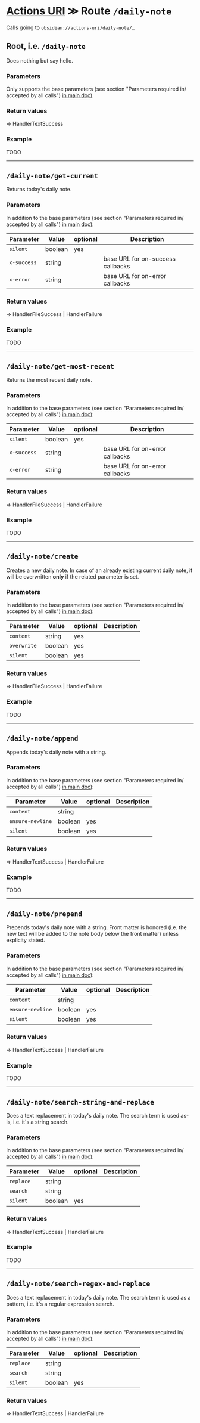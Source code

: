# [Actions URI](README.md) ≫ Route `/daily-note`
Calls going to `obsidian://actions-uri/daily-note/…`


## Root, i.e. `/daily-note`

Does nothing but say hello.

### Parameters
Only supports the base parameters (see section "Parameters required in/ accepted by all calls") [in main doc](README.md#parameters-required-in-accepted-by-all-calls)).

### Return values
=> HandlerTextSuccess

### Example
TODO

---

## `/daily-note/get-current`
Returns today's daily note.

### Parameters
In addition to the base parameters (see section "Parameters required in/ accepted by all calls") [in main doc](README.md#parameters-required-in-accepted-by-all-calls)):

| Parameter    | Value   | optional | Description                                   |
| ------------ | ------- | -------- | --------------------------------------------- |
| `silent`     | boolean | yes      |                                               |
| `x-success`  | string  |          | base URL for on-success callbacks             |
| `x-error`    | string  |          | base URL for on-error callbacks               |

### Return values
=> HandlerFileSuccess | HandlerFailure

### Example
TODO

---

## `/daily-note/get-most-recent`
Returns the most recent daily note.

### Parameters
In addition to the base parameters (see section "Parameters required in/ accepted by all calls") [in main doc](README.md#parameters-required-in-accepted-by-all-calls)):

| Parameter    | Value   | optional | Description                                   |
| ------------ | ------- | -------- | --------------------------------------------- |
| `silent`     | boolean | yes      |                                               |
| `x-success`  | string  |          | base URL for on-error callbacks               |
| `x-error`    | string  |          | base URL for on-error callbacks               |

### Return values
=> HandlerFileSuccess | HandlerFailure

### Example
TODO

---

## `/daily-note/create`
Creates a new daily note. In case of an already existing current daily note, it will be overwritten **only** if the related parameter is set.

### Parameters
In addition to the base parameters (see section "Parameters required in/ accepted by all calls") [in main doc](README.md#parameters-required-in-accepted-by-all-calls)):

| Parameter    | Value   | optional | Description                                   |
| ------------ | ------- | -------- | --------------------------------------------- |
| `content`    | string  | yes      |                                               |
| `overwrite`  | boolean | yes      |                                               |
| `silent`     | boolean | yes      |                                               |

### Return values
=> HandlerFileSuccess | HandlerFailure

### Example
TODO

---

## `/daily-note/append`
Appends today's daily note with a string.

### Parameters
In addition to the base parameters (see section "Parameters required in/ accepted by all calls") [in main doc](README.md#parameters-required-in-accepted-by-all-calls)):

| Parameter        | Value   | optional | Description                                   |
| ---------------- | ------- | -------- | --------------------------------------------- |
| `content`        | string  |          |                                               |
| `ensure-newline` | boolean | yes      |                                               |
| `silent`         | boolean | yes      |                                               |

### Return values
=> HandlerTextSuccess | HandlerFailure

### Example
TODO

---

## `/daily-note/prepend`
Prepends today's daily note with a string.  Front matter is honored (i.e. the new text will be added to the note body below the front matter) unless explicity stated.

### Parameters
In addition to the base parameters (see section "Parameters required in/ accepted by all calls") [in main doc](README.md#parameters-required-in-accepted-by-all-calls)):

| Parameter        | Value   | optional | Description                                   |
| ---------------- | ------- | -------- | --------------------------------------------- |
| `content`        | string  |          |                                               |
| `ensure-newline` | boolean | yes      |                                               |
| `silent`         | boolean | yes      |                                               |

### Return values
=> HandlerTextSuccess | HandlerFailure

### Example
TODO

---

## `/daily-note/search-string-and-replace`
Does a text replacement in today's daily note.  The search term is used as-is, i.e. it's a string search.

### Parameters
In addition to the base parameters (see section "Parameters required in/ accepted by all calls") [in main doc](README.md#parameters-required-in-accepted-by-all-calls)):

| Parameter    | Value   | optional | Description                                   |
| ------------ | ------- | -------- | --------------------------------------------- |
| `replace`    | string  |          |                                               |
| `search`     | string  |          |                                               |
| `silent`     | boolean | yes      |                                               |

### Return values
=> HandlerTextSuccess | HandlerFailure

### Example
TODO

---

## `/daily-note/search-regex-and-replace`
Does a text replacement in today's daily note.  The search term is used as a pattern, i.e. it's a regular expression search.

### Parameters
In addition to the base parameters (see section "Parameters required in/ accepted by all calls") [in main doc](README.md#parameters-required-in-accepted-by-all-calls)):

| Parameter    | Value   | optional | Description                                   |
| ------------ | ------- | -------- | --------------------------------------------- |
| `replace`    | string  |          |                                               |
| `search`     | string  |          |                                               |
| `silent`     | boolean | yes      |                                               |

### Return values
=> HandlerTextSuccess | HandlerFailure
